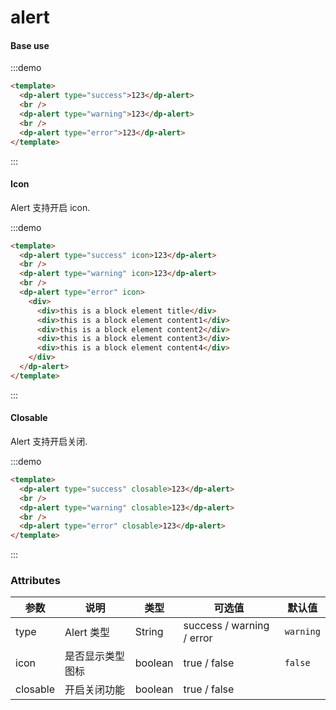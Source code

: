 # alert

#### Base use

:::demo

```html
<template>
  <dp-alert type="success">123</dp-alert>
  <br />
  <dp-alert type="warning">123</dp-alert>
  <br />
  <dp-alert type="error">123</dp-alert>
</template>
```

:::

#### Icon

Alert 支持开启 icon.

:::demo

```html
<template>
  <dp-alert type="success" icon>123</dp-alert>
  <br />
  <dp-alert type="warning" icon>123</dp-alert>
  <br />
  <dp-alert type="error" icon>
    <div>
      <div>this is a block element title</div>
      <div>this is a block element content1</div>
      <div>this is a block element content2</div>
      <div>this is a block element content3</div>
      <div>this is a block element content4</div>
    </div>
  </dp-alert>
</template>
```

:::

#### Closable

Alert 支持开启关闭.

:::demo

```html
<template>
  <dp-alert type="success" closable>123</dp-alert>
  <br />
  <dp-alert type="warning" closable>123</dp-alert>
  <br />
  <dp-alert type="error" closable>123</dp-alert>
</template>
```

:::

### Attributes

| 参数     | 说明             | 类型    | 可选值                    | 默认值    |
| -------- | ---------------- | ------- | ------------------------- | --------- |
| type     | Alert 类型       | String  | success / warning / error | `warning` |
| icon     | 是否显示类型图标 | boolean | true / false              | `false`   |
| closable | 开启关闭功能     | boolean | true / false              |           |
